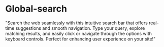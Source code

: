 # Global-search
"Search the web seamlessly with this intuitive search bar that offers real-time suggestions and smooth navigation. Type your query, explore matching results, and easily click or navigate through the options with keyboard controls. Perfect for enhancing user experience on your site!"
